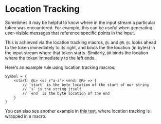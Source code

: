 # Location Tracking

Sometimes it may be helpful to know where in the input stream a particular
token was encountered. For example, this can be useful when generating
user-visible messages that reference specific points in the input.

This is achieved via the location tracking macros, `@L` and `@R`.  `@L` looks
ahead to the token immediately to its right, and binds the the location (in
bytes) in the input stream where that token starts.  Similarly, `@R` binds the
location where the token immediately to the left ends.

Here's an example rule using location tracking macros:

```lalrpop
Symbol = {
    <start: @L> <s: r"a-z"> <end: @R> => {
        // `start` is the byte location of the start of our string
        // `s` is the string itself
        // `end` is the byte location of the end
    }
}
```

You can also see another example in [this test](https://github.com/lalrpop/lalrpop/blob/master/lalrpop-test/src/intern_tok.lalrpop),
where location tracking is wrapped in a macro.
